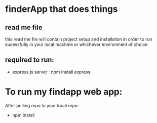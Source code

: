 # finderApp that does things 
## read me file
this read me file will contain project setup and installation in order to run sucessfully in your local machine or whichever environment of choice
## required to run: 
- express js server : npm install express

# To run my findapp web app:
After pulling repo to your local repo:
- npm install